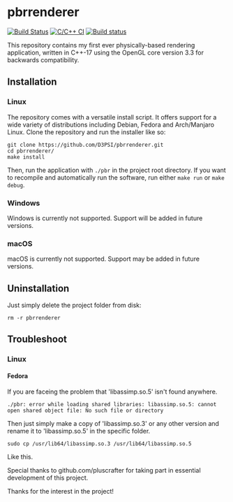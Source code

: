 # pbrrenderer

[![Build Status](https://travis-ci.com/D3PSI/pbrrenderer.svg?branch=master)](https://travis-ci.com/D3PSI/pbrrenderer)
[![C/C++ CI](https://github.com/D3PSI/pbrrenderer/workflows/C/C++%20CI/badge.svg)](https://github.com/D3PSI/pbrrenderer/actions?query=workflow%3A"C%2FC%2B%2B+CI")
[![Build status](https://ci.appveyor.com/api/projects/status/6cp2udvipkuchs42/branch/master?svg=true)](https://ci.appveyor.com/project/D3PSI/pbrrenderer/branch/master)

This repository contains my first ever physically-based rendering application, 
written in C++-17 using the OpenGL core version 3.3 for backwards compatibility.  

## Installation

### Linux

The repository comes with a versatile install script. It offers support for a wide variety of distributions including Debian, Fedora and Arch/Manjaro Linux. Clone the repository and run the installer like so:

    git clone https://github.com/D3PSI/pbrrenderer.git
    cd pbrrenderer/
    make install

Then, run the application with `./pbr` in the project root directory.
If you want to recompile and automatically run the software, run either `make run` or `make debug`.

### Windows

Windows is currently not supported. Support will be added in future versions.

### macOS

macOS is currently not supported. Support may be added in future versions.

## Uninstallation

Just simply delete the project folder from disk:

    rm -r pbrrenderer

## Troubleshoot

### Linux

#### Fedora
If you are faceing the problem that 'libassimp.so.5' isn't found anywhere.

    ./pbr: error while loading shared libraries: libassimp.so.5: cannot open shared object file: No such file or directory

Then just simply make a copy of 'libassimp.so.3' or any other version and rename it to 'libassimp.so.5' in the specific folder.
    
    sudo cp /usr/lib64/libassimp.so.3 /usr/lib64/libassimp.so.5
    
Like this.

Special thanks to github.com/pluscrafter for taking part in essential development of this project.

Thanks for the interest in the project!
